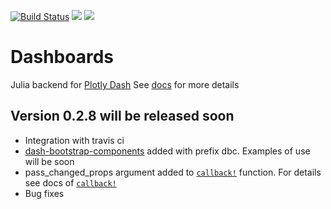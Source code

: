 [![Build Status](https://travis-ci.com/waralex/Dashboards.jl.svg?branch=master)](https://travis-ci.com/waralex/Dashboards.jl) [![](https://img.shields.io/badge/docs-stable-blue.svg)](https://waralex.github.io/Dashboards.jl/stable/) [![](https://img.shields.io/badge/docs-dev-blue.svg)](https://waralex.github.io/Dashboards.jl/dev/)

# Dashboards

Julia backend for [Plotly Dash](https://github.com/plotly/dash)
See [docs](https://waralex.github.io/Dashboards.jl/dev/) for more details


## Version 0.2.8 will be released soon

* Integration with travis ci
* [dash-bootstrap-components](https://github.com/facultyai/dash-bootstrap-components) added with prefix dbc. Examples of use will be soon
* pass_changed_props argument added to [`callback!`](https://waralex.github.io/Dashboards.jl/dev/api/#Dashboards.callback!) function. For details see docs of [`callback!`](https://waralex.github.io/Dashboards.jl/dev/api/#Dashboards.callback!)
* Bug fixes